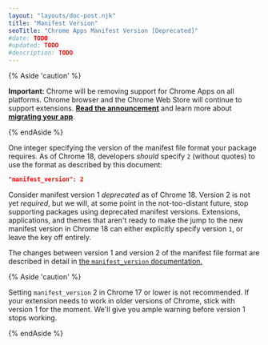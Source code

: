 ```yaml
---
layout: "layouts/doc-post.njk"
title: "Manifest Version"
seoTitle: "Chrome Apps Manifest Version [Deprecated]"
#date: TODO
#updated: TODO
#description: TODO
---
```


{% Aside 'caution' %}

**Important:** Chrome will be removing support for Chrome Apps on all platforms. Chrome browser and
the Chrome Web Store will continue to support extensions. [**Read the announcement**][1] and learn
more about [**migrating your app**][2].

{% endAside %}

One integer specifying the version of the manifest file format your package requires. As of Chrome
18, developers _should_ specify `2` (without quotes) to use the format as described by this
document:

```json
"manifest_version": 2
```

Consider manifest version 1 _deprecated_ as of Chrome 18. Version 2 is not yet _required_, but we
will, at some point in the not-too-distant future, stop supporting packages using deprecated
manifest versions. Extensions, applications, and themes that aren't ready to make the jump to the
new manifest version in Chrome 18 can either explicitly specify version `1`, or leave the key off
entirely.

The changes between version 1 and version 2 of the manifest file format are described in detail in
[the `manifest_version` documentation.][3]

{% Aside 'caution' %}

Setting `manifest_version` 2 in Chrome 17 or lower is not recommended. If your extension needs to
work in older versions of Chrome, stick with version 1 for the moment. We'll give you ample warning
before version 1 stops working.

{% endAside %}

[1]: https://blog.chromium.org/2020/08/changes-to-chrome-app-support-timeline.html
[2]: /apps/migration
[3]: /extensions/manifestVersion
